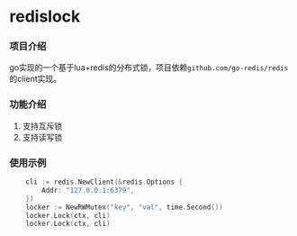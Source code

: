 # redislock
### 项目介绍
go实现的一个基于lua+redis的分布式锁，项目依赖`github.com/go-redis/redis`的client实现。

### 功能介绍
1. 支持互斥锁
2. 支持读写锁

### 使用示例
```go
    cli := redis.NewClient(&redis.Options {
		Addr: "127.0.0.1:6379",
	})
    locker := NewRWMutex("key", "val", time.Second())
    locker.Lock(ctx, cli)
    locker.Lock(ctx, cli)
```